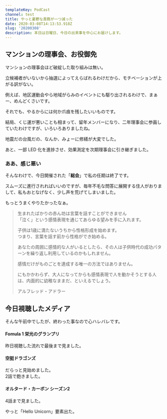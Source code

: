 ```yaml
---
templateKey: PodCast
channel: test
title: やっと憂鬱な責務が一つ減った
date: 2020-03-08T14:13:53.918Z
slug: '20200308'
description: 本日は日曜日、今日の出来事を中心にお届けします。
---
```

## マンションの理事会、お役御免

マンションの理事会ほど破綻した取り組みは無い。

立候補者がいないから抽選によってえらばれるわけだから、モチベーションが上がる訳がない。

例えば、地区運動会やら地域がらみのイベントにも駆り出されるわけで、まぁー、めんどくさいです。

それでも、やるからには何か爪痕を残したいいものです。

結局、くじ運が悪いことも相まって、留年メンバーになり、二年理事会に参画していたわけですが、いろいろありましたね。

地震だの台風だの、なんか、みょーに修繕が大変でした。

あと、一部 LED 化を進捗させ、効果測定を次期理事会に引き継ぎました。

### ああ、感じ悪い

そんなわけで、今日開催された「**総会**」で私の任期は終了です。

スムーズに進行されればいいのですが、毎年不毛な問答に展開する住人がおりまして、私もおとなげなく、少し声を荒げてしまいました。

もっとうまくやりたかったなぁ。

> 生まれたばかりの赤ん坊は言葉を話すことができません\
> 「泣く」という感情表現を通じてあらゆる望みを手に入れます。
>
> 子供は1歳に満たないうちから性格形成を始めます。\
> つまり、言葉を話す前から性格ができ始める。
>
> あなたの周囲に感情的な人がいるとしたら、その人は子供時代の成功パターンを繰り返し利用しているのかもしれません。
>
> 感情だけがものごとを達成する唯一の方法ではありません。
>
> にもかかわらず、大人になってからも感情表現で人を動かそうとする人は、内面的に幼稚なままだ、といえるでしょう。
>
> アルフレッド・アドラー

## 今日視聴したメディア

そんな午前中でしたが、終わった事なので心ハレバレです。

#### Fomula 1 栄光のグランプリ

昨日視聴した流れで最後まで見ました。

#### 空挺ドラゴンズ

だらっと見始めました。\
2話で飽きました。

#### オルタード・カーボン シーズン2

4話まで見ました。

やっと「Hello Unicorn」要素出た。
